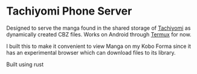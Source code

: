 # Tachiyomi Phone Server

Designed to serve the manga found in the shared storage of [Tachiyomi](link) as dynamically created CBZ files. Works on Android through [Termux](link) for now.

I built this to make it convenient to view Manga on my Kobo Forma since it has an experimental browser which can download files to its library.

Built using rust
